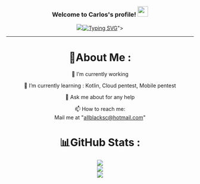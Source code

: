<h3 align="center">
  Welcome to Carlos's profile!
  <img src="https://media.giphy.com/media/hvRJCLFzcasrR4ia7z/giphy.gif" width="28">
</h3>
<p align="center">
  <a href="https://github.com/Carlos96999/"><img src="<a href="https://git.io/typing-svg"><img src="https://readme-typing-svg.herokuapp.com?font=Fira+Code&pause=1000&color=A322F7&background=FF6D0800&center=true&width=435&lines=Hi%2C+I'm+Carlos;I'm+an+ethical+hacker" alt="Typing SVG" /></a>"></a>
</p>

---
<div align="center">

# 💫About Me :
🔭 I’m currently working
  
🌱 I’m currently learning : Kotlin, Cloud pentest, Mobile pentest

  💬 Ask me about for any help

  📫 How to reach me:  
  Mail me at "allblacksc@hotmail.com"
  
# 📊GitHub Stats :
![](https://github-readme-stats.vercel.app/api?username=Carlos96999&theme=radical&hide_border=false&include_all_commits=false&count_private=false)<br/>
![](https://github-readme-streak-stats.herokuapp.com//?user=Carlos96999&theme=radical&hide_border=false)<br/>
![](https://github-readme-stats.vercel.app/api/top-langs/?username=Carlos96999&theme=radical&hide_border=false&include_all_commits=false&count_private=false&layout=compact)